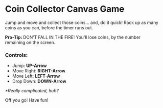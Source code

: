 # Coin Collector Canvas Game
Jump and move and collect those coins... and, do it quick! Rack up as many coins as you can, before the timer runs out.

**Pro-Tip:** DON'T FALL IN THE FIRE! You'll lose coins, by the number remaining on the screen.

### Controls:
  * Jump: **UP-Arrow**
  * Move Right: **RIGHT-Arrow**
  * Move Left: **LEFT-Arrow**
  * Drop Down: **DOWN-Arrow**

_*Really complicated, huh?_

Off you go! Have fun!
